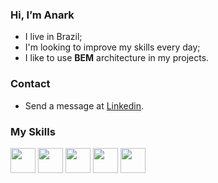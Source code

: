 ### Hi, I’m Anark 

* I live in Brazil;
* I'm looking to improve my skills every day;
* I like to use **BEM** architecture in my projects.

### Contact

* Send a message at <a href="https://www.linkedin.com/in/mois%C3%A9s-d-245756219/" target="_blank">Linkedin</a>.

### My Skills

<div>
<img src="https://cdn.jsdelivr.net/gh/devicons/devicon/icons/css3/css3-original-wordmark.svg" width="40px" height="40px">
<img src="https://cdn.jsdelivr.net/gh/devicons/devicon/icons/html5/html5-original-wordmark.svg" width="40px" height="40px">
<img src="http://getbem.com/assets/b_.svg" width="40px" height="40px">
<img src="https://cdn.jsdelivr.net/gh/devicons/devicon/icons/git/git-original.svg" width="40px" height="40px">
<img src="https://cdn.jsdelivr.net/gh/devicons/devicon/icons/github/github-original.svg" width="40px" height="40px">


</div>
